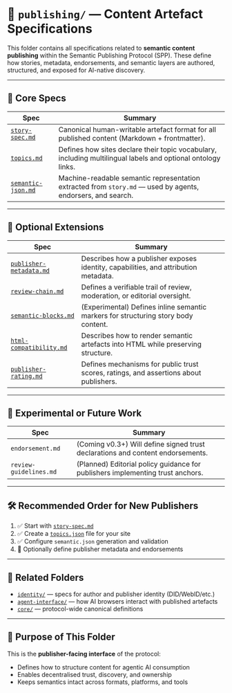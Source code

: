 # 📁 `publishing/` — Content Artefact Specifications

This folder contains all specifications related to **semantic content publishing** within the Semantic Publishing Protocol (SPP). These define how stories, metadata, endorsements, and semantic layers are authored, structured, and exposed for AI-native discovery.

---

## 🧱 Core Specs

| Spec | Summary |
|------|---------|
| [`story-spec.md`](./story-spec.md) | Canonical human-writable artefact format for all published content (Markdown + frontmatter). |
| [`topics.md`](./topics.md) | Defines how sites declare their topic vocabulary, including multilingual labels and optional ontology links. |
| [`semantic-json.md`](./semantic-json.md) | Machine-readable semantic representation extracted from `story.md` — used by agents, endorsers, and search. |

---

## 🧩 Optional Extensions

| Spec | Summary |
|------|---------|
| [`publisher-metadata.md`](./publisher-metadata.md) | Describes how a publisher exposes identity, capabilities, and attribution metadata. |
| [`review-chain.md`](./review-chain.md) | Defines a verifiable trail of review, moderation, or editorial oversight. |
| [`semantic-blocks.md`](./semantic-blocks.md) | (Experimental) Defines inline semantic markers for structuring story body content. |
| [`html-compatibility.md`](./html-compatibility.md) | Describes how to render semantic artefacts into HTML while preserving structure. |
| [`publisher-rating.md`](./publisher-rating.md) | Defines mechanisms for public trust scores, ratings, and assertions about publishers. |

---

## 🧪 Experimental or Future Work

| Spec | Summary |
|------|---------|
| `endorsement.md` | (Coming v0.3+) Will define signed trust declarations and content endorsements. |
| `review-guidelines.md` | (Planned) Editorial policy guidance for publishers implementing trust anchors. |

---

## 🛠 Recommended Order for New Publishers

1. ✅ Start with [`story-spec.md`](./story-spec.md)
2. ✅ Create a [`topics.json`](./topics.md) file for your site
3. ✅ Configure `semantic.json` generation and validation
4. 🔄 Optionally define publisher metadata and endorsements

---

## 🔗 Related Folders

- [`identity/`](../identity/) — specs for author and publisher identity (DID/WebID/etc.)
- [`agent-interface/`](../agent-interface/) — how AI browsers interact with published artefacts
- [`core/`](../core/) — protocol-wide canonical definitions

---

## 🧠 Purpose of This Folder

This is the **publisher-facing interface** of the protocol:
- Defines how to structure content for agentic AI consumption
- Enables decentralised trust, discovery, and ownership
- Keeps semantics intact across formats, platforms, and tools

